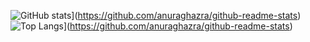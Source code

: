 ![GitHub stats](https://github-readme-stats.vercel.app/api?username=chikara-k)](https://github.com/anuraghazra/github-readme-stats)
![Top Langs](https://github-readme-stats.vercel.app/api/top-langs/?username=chikara-k)](https://github.com/anuraghazra/github-readme-stats)


